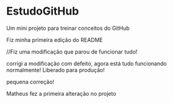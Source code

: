 # EstudoGitHub
Um mini projeto para treinar conceitos do GitHub

Fiz minha primeira edição do README

//Fiz uma modificação que parou de funcionar tudo!

corrigi a modificação com defeito, agora está tudo funcionando normalmente!
Liberado para produção!

pequena correção!

Matheus fez a primeira alteração no projeto